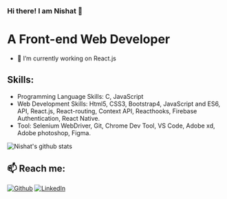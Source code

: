 ### Hi there! I am Nishat 👋
# A Front-end Web Developer

- 🔭 I’m currently working on React.js


##  Skills: 
- Programming Language Skills: C, JavaScript
- Web Development Skills: Html5, CSS3, Bootstrap4, JavaScript and ES6, API, React.js, React-routing, Context API, Reacthooks, Firebase Authentication, React Native.
- Tool: Selenium WebDriver, Git, Chrome Dev Tool, VS Code, Adobe xd, Adobe photoshop, Figma.

![Nishat's github stats](https://github-readme-stats.vercel.app/api?username=nishat96&show_icons=true&theme=merko)

## 📫 Reach me:
<p><a href="https://github.com/Nishat96" target="_blank"><img alt="Github" src="https://img.shields.io/badge/GitHub-%2312100E.svg?&style=for-the-badge&logo=Github&logoColor=white" /></a> <a href="https://www.linkedin.com/in/nishat-tasnim-mithila-78b96b130/" target="_blank"><img alt="LinkedIn" src="https://img.shields.io/badge/linkedin-%230077B5.svg?&style=for-the-badge&logo=linkedin&logoColor=white" /></a>
</p>


